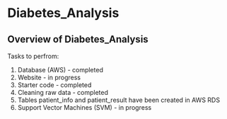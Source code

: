 # Diabetes_Analysis

## **Overview of Diabetes_Analysis**

Tasks to perfrom:

1. Database (AWS) - completed
2. Website - in progress
2. Starter code - completed
3. Cleaning raw data - completed
4. Tables patient_info and patient_result have been created in AWS RDS
5. Support Vector Machines (SVM) - in progress